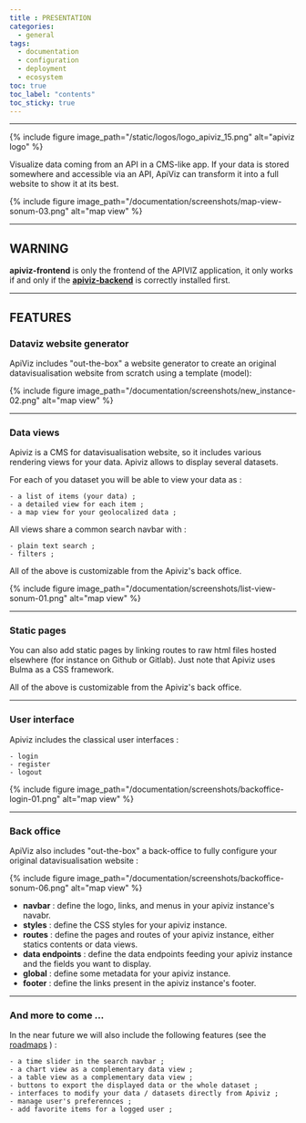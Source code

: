 ```yaml
---
title : PRESENTATION
categories:
  - general
tags:
  - documentation
  - configuration
  - deployment
  - ecosystem
toc: true
toc_label: "contents"
toc_sticky: true
---
```


-----

{% include figure image_path="/static/logos/logo_apiviz_15.png" alt="apiviz logo" %}

Visualize data coming from an API in a CMS-like app. 
If your data is stored somewhere and accessible via an API, ApiViz can transform it into a full website to show it at its best. 

{% include figure image_path="/documentation/screenshots/map-view-sonum-03.png" alt="map view" %}

--------

## WARNING 

**apiviz-frontend** is only the frontend of the APIVIZ application, it only works if and only if the **[apiviz-backend](https://github.com/co-demos/apiviz-backend)** is correctly installed first.

---------

## FEATURES 

### Dataviz website generator 

ApiViz includes "out-the-box" a website generator to create an original datavisualisation website from scratch using a template (model): 

{% include figure image_path="/documentation/screenshots/new_instance-02.png" alt="map view" %}


------

### Data views 

Apiviz is a CMS for datavisualisation website, so it includes various rendering views for your data. Apiviz allows to display several datasets.

For each of you dataset you will be able to view your data as :

    - a list of items (your data) ;
    - a detailed view for each item ;
    - a map view for your geolocalized data ;

All views share a common search navbar with :

    - plain text search ; 
    - filters ;

All of the above is customizable from the Apiviz's back office.

{% include figure image_path="/documentation/screenshots/list-view-sonum-01.png" alt="map view" %}

------

### Static pages 

You can also add static pages by linking routes to raw html files hosted elsewhere (for instance on Github or Gitlab). Just note that Apiviz uses Bulma as a CSS framework.

All of the above is customizable from the Apiviz's back office.

------

### User interface

Apiviz includes the classical user interfaces : 

    - login
    - register 
    - logout

{% include figure image_path="/documentation/screenshots/backoffice-login-01.png" alt="map view" %}

------

### Back office

ApiViz also includes "out-the-box" a back-office to fully configure your original datavisualisation website : 

{% include figure image_path="/documentation/screenshots/backoffice-sonum-06.png" alt="map view" %}

  - **navbar** : define the logo, links, and menus in your apiviz instance's navabr. 
  - **styles** : define the CSS styles for your apiviz instance.
  - **routes** : define the pages and routes of your apiviz instance, either statics contents or data views.
  - **data endpoints** : define the data endpoints feeding your apiviz instance and the fields you want to display.
  - **global** : define some metadata for your apiviz instance.
  - **footer** : define the links present in the apiviz instance's footer.


------

### And more to come ...

In the near future we will also include the following features (see the [roadmaps](/dev/roadmaps) ) :

    - a time slider in the search navbar ;
    - a chart view as a complementary data view ; 
    - a table view as a complementary data view ; 
    - buttons to export the displayed data or the whole dataset ;
    - interfaces to modify your data / datasets directly from Apiviz ;
    - manage user's preferennces ; 
    - add favorite items for a logged user ; 


